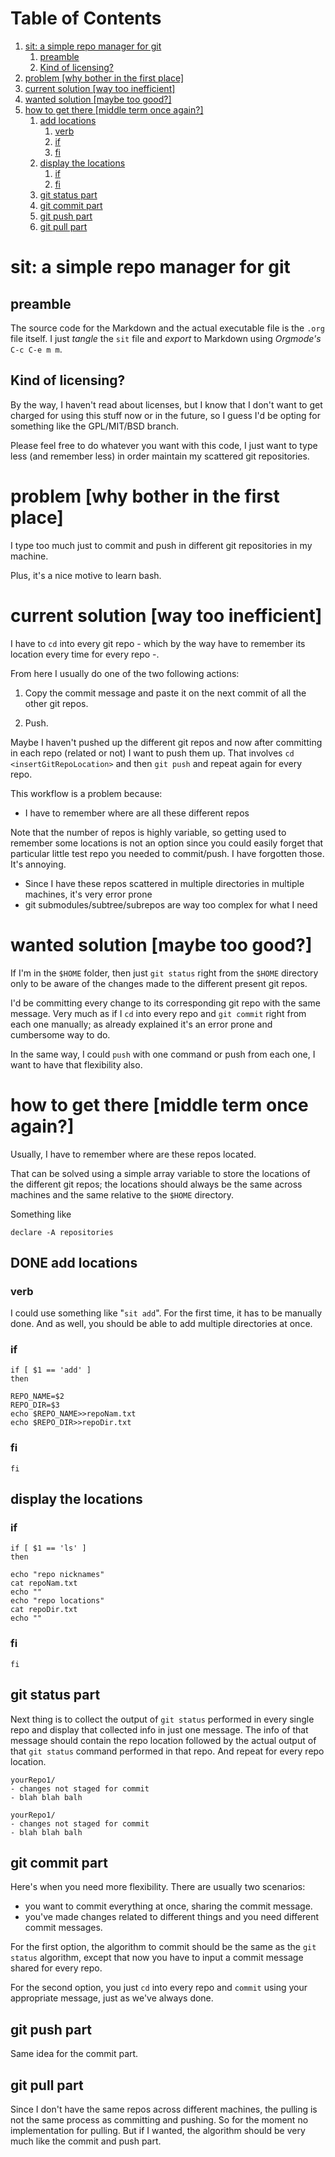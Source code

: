 
# Table of Contents

1.  [sit: a simple repo manager for git](#org722e6ba)
    1.  [preamble](#org52ab662)
    2.  [Kind of licensing?](#org23bba54)
2.  [problem [why bother in the first place]](#orgc99bee8)
3.  [current solution [way too inefficient]](#org151c7a3)
4.  [wanted solution [maybe too good?]](#orgfb561cf)
5.  [how to get there [middle term once again?]](#org190ccaf)
    1.  [add locations](#org4f4236c)
        1.  [verb](#orgc7ea530)
        2.  [if](#org6e7fa7d)
        3.  [fi](#orgd282985)
    2.  [display the locations](#orgd2b0713)
        1.  [if](#org7a6651c)
        2.  [fi](#orgce7ed09)
    3.  [git status part](#org338517a)
    4.  [git commit part](#org468a84f)
    5.  [git push part](#org038bb58)
    6.  [git pull part](#org3c5f646)



<a id="org722e6ba"></a>

# sit: a simple repo manager for git


<a id="org52ab662"></a>

## preamble

The source code for the Markdown and the actual executable file is the
`.org` file itself. I just *tangle* the `sit` file and *export* to
Markdown using *Orgmode's* `C-c C-e m m`.


<a id="org23bba54"></a>

## Kind of licensing?

By the way, I haven't read about licenses, but I know that I don't
want to get charged for using this stuff now or in the future, so I
guess I'd be opting for something like the GPL/MIT/BSD branch.

Please feel free to do whatever you want with this code, I just want
to type less (and remember less) in order maintain my scattered git
repositories.


<a id="orgc99bee8"></a>

# problem [why bother in the first place]

I type too much just to commit and push in different git repositories
in my machine.

Plus, it's a nice motive to learn bash.


<a id="org151c7a3"></a>

# current solution [way too inefficient]

I have to `cd` into every git repo - which by the way have to remember
its location every time for every repo -.

From here I usually do one of the two following actions:

1.  Copy the commit message and paste it on the next commit of all the
    other git repos.

1.  Push.

Maybe I haven't pushed up the different git repos and now after
committing in each repo (related or not) I want to push them up. That
involves `cd` `<insertGitRepoLocation>` and then `git push` and repeat
again for every repo.

This workflow is a problem because:

-   I have to remember where are all these different repos

Note that the number of repos is highly variable, so getting used to
remember some locations is not an option since you could easily forget
that particular little test repo you needed to commit/push. I have
forgotten those. It's annoying.

-   Since I have these repos scattered in multiple directories in
    multiple machines, it's very error prone
-   git submodules/subtree/subrepos are way too complex for what I need


<a id="orgfb561cf"></a>

# wanted solution [maybe too good?]

If I'm in the `$HOME` folder, then just `git status` right from the
`$HOME` directory only to be aware of the changes made to the
different present git repos.

I'd be committing every change to its corresponding git repo with the
same message. Very much as if I `cd` into every repo and `git
commit` right from each one manually; as already explained it's an
error prone and cumbersome way to do.

In the same way, I could `push` with one command or push from each
one, I want to have that flexibility also.


<a id="org190ccaf"></a>

# how to get there [middle term once again?]

Usually, I have to remember where are these repos located.

That can be solved using a simple array variable to store the
locations of the different git repos; the locations should always be
the same across machines and the same relative to the `$HOME`
directory.

Something like 

    declare -A repositories


<a id="org4f4236c"></a>

## DONE add locations


<a id="orgc7ea530"></a>

### verb

I could use something like "`sit add`". For the first time, it has to
be manually done. And as well, you should be able to add multiple
directories at once.


<a id="org6e7fa7d"></a>

### if

    if [ $1 == 'add' ]
    then

    REPO_NAME=$2
    REPO_DIR=$3
    echo $REPO_NAME>>repoNam.txt
    echo $REPO_DIR>>repoDir.txt


<a id="orgd282985"></a>

### fi

    fi


<a id="orgd2b0713"></a>

## display the locations


<a id="org7a6651c"></a>

### if

    if [ $1 == 'ls' ]
    then

    echo "repo nicknames"
    cat repoNam.txt
    echo ""
    echo "repo locations"
    cat repoDir.txt
    echo ""


<a id="orgce7ed09"></a>

### fi

    fi


<a id="org338517a"></a>

## git status part

Next thing is to collect the output of `git status` performed in every
single repo and display that collected info in just one message. The
info of that message should contain the repo location followed by the
actual output of that `git status` command performed in that repo. And
repeat for every repo location.

    yourRepo1/
    - changes not staged for commit
    - blah blah balh
    
    yourRepo1/
    - changes not staged for commit
    - blah blah balh


<a id="org468a84f"></a>

## git commit part

Here's when you need more flexibility. There are usually two
scenarios:

-   you want to commit everything at once, sharing the commit message.
-   you've made changes related to different things and you need
    different commit messages.

For the first option, the algorithm to commit should be the same as
the `git status` algorithm, except that now you have to input a commit
message shared for every repo.

For the second option, you just `cd` into every repo and `commit`
using your appropriate message, just as we've always done.


<a id="org038bb58"></a>

## git push part

Same idea for the commit part.


<a id="org3c5f646"></a>

## git pull part

Since I don't have the same repos across different machines, the
pulling is not the same process as committing and pushing. So for the
moment no implementation for pulling. But if I wanted, the algorithm
should be very much like the commit and push part.


